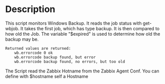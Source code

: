 # Description
  This script monitors Windows Backup. It reads the job status with get-wbjob.
	It takes the first job, which has type backup. 
	It is then compared to how old the Job.
	The variable "$expired" is used to determine how old the backup may be.
  
	Returned values are returned:
		wb.errorcode 0 ok
		wb.errorcode backup found, but error
		wb.errorcode backup found, no errors, but too old
  
  The Script read the Zabbix Hotname from the Zabbix Agent Conf.
  You can define with $hostname self a Hostname
